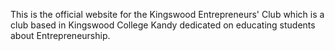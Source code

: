 This is the official website for the Kingswood Entrepreneurs' Club which is a club based in Kingswood College Kandy dedicated on educating students about Entrepreneurship.
